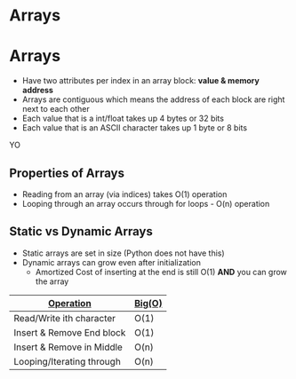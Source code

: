 # Arrays


# Arrays

- Have two attributes per index in an array block: **value & memory address**
- Arrays are contiguous which means the address of each block are right next to each other
- Each value that is a int/float takes up 4 bytes or 32 bits
- Each value that is an ASCII character takes up 1 byte or 8 bits

 YO


## Properties of Arrays

- Reading from an array (via indices) takes O(1) operation
- Looping through an array occurs through for loops - O(n) operation

## Static vs Dynamic Arrays

- Static arrays are set in size (Python does not have this)
- Dynamic arrays can grow even after initialization
	- Amortized Cost of inserting at the end is still O(1) **AND** you can grow the array

| <u>**Operation**</u>      | <u>**Big(O)**</u> |
| ------------------------- | ----------------- |
| Read/Write ith character  | O(1)              |
| Insert & Remove End block | O(1)              |
| Insert & Remove in Middle | O(n)              |
| Looping/Iterating through | O(n)              |

